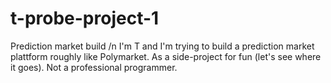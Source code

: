 # t-probe-project-1
Prediction market build /n
I'm T and I'm trying to build a prediction market plattform roughly like Polymarket.
As a side-project for fun (let's see where it goes).
Not a professional programmer.
